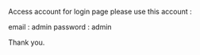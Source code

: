 Access account for login page please use this account :

email : admin
password : admin

Thank you.
